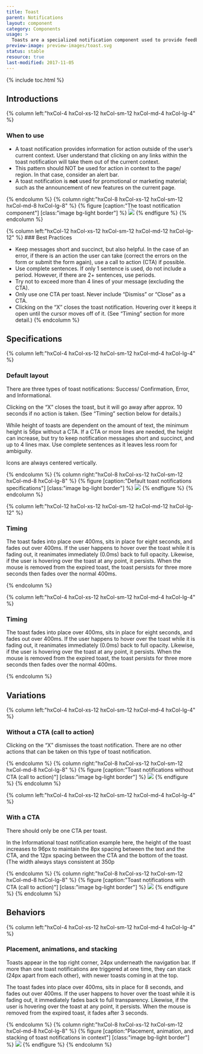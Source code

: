 ```yaml
---
title: Toast
parent: Notifications
layout: component
category: Components
usage: >
  Toasts are a specialized notification component used to provide feedback on the status of an actions taking place in the background. Toasts are meant to be ephemeral and capture users attention by having the highest Z-index of all components.
preview-image: preview-images/toast.svg
status: stable
resource: true
last-modified: 2017-11-05
---
```


{% include toc.html %}

## Introductions

<div class="hxRow">

{% column left:"hxCol-4 hxCol-xs-12 hxCol-sm-12 hxCol-md-4 hxCol-lg-4" %}

### When to use

- A toast notification provides information for action outside of the user’s current context. User understand that clicking on any links within the toast notification will take them out of the current context. 
- This pattern should NOT be used for action in context to the page/ region. In that case, consider an alert bar. 
- A toast notification is **not** used for promotional or marketing material; such as the announcement of new features on the current page.

{% endcolumn %}
{% column right:"hxCol-8 hxCol-xs-12 hxCol-sm-12 hxCol-md-8 hxCol-lg-8" %}
{% figure [caption:"The toast notification component"] [class:"image bg-light border"] %}
![]({{site.baseurl}}/assets/images/components/notifications/toasts/toast-hero.svg)
{% endfigure %}
{% endcolumn %}

</div>

<div class="hxRow">
{% column left:"hxCol-12 hxCol-xs-12 hxCol-sm-12 hxCol-md-12 hxCol-lg-12" %}
### Best Practices

- Keep messages short and succinct, but also helpful. In the case of an error, if there is an action the user can take (correct the errors on the form or submit the form again), use a call to action (CTA) if possible. 
- Use complete sentences. If only 1 sentence is used, do not include a period. However, if there are 2+ sentences, use periods.
- Try not to exceed more than 4 lines of your message (excluding the CTA).
- Only use one CTA per toast. Never include “Dismiss” or “Close” as a CTA. 
- Clicking on the “X” closes the toast notification. Hovering over it keeps it open until the cursor moves off of it. (See “Timing” section for more detail.)
{% endcolumn %}

</div>

## Specifications

<div class="hxRow">

{% column left:"hxCol-4 hxCol-xs-12 hxCol-sm-12 hxCol-md-4 hxCol-lg-4" %}

### Default layout

There are three types of toast notifications: Success/ Confirmation, Error, and Informational.

Clicking on the “X” closes the toast, but it will go away after approx. 10 seconds if no action is taken. (See “Timing” section below for details.) 

While height of toasts are dependent on the amount of text, the minimum height is 56px without a CTA. If a CTA or more lines are needed, the height can increase, but try to keep notification messages short and succinct, and up to 4 lines max. Use complete sentences as it leaves less room for ambiguity. 

Icons are always centered vertically. 

{% endcolumn %}
{% column right:"hxCol-8 hxCol-xs-12 hxCol-sm-12 hxCol-md-8 hxCol-lg-8" %}
{% figure [caption:"Default toast notifications specifications"] [class:"image bg-light border"] %}
![]({{site.baseurl}}/assets/images/components/notifications/toasts/toast-specifications.svg)
{% endfigure %}
{% endcolumn %}

{% column left:"hxCol-12 hxCol-xs-12 hxCol-sm-12 hxCol-md-12 hxCol-lg-12" %}

### Timing

The toast fades into place over 400ms, sits in place for eight seconds, and fades out over 400ms. If the user happens to hover over the toast while it is fading out, it reanimates immediately (0.0ms) back to full opacity. Likewise, if the user is hovering over the toast at any point, it persists. When the mouse is removed from the expired toast, the toast persists for three more seconds then fades over the normal 400ms. 

{% endcolumn %}

</div>

<div class="hxRow">

{% column left:"hxCol-4 hxCol-xs-12 hxCol-sm-12 hxCol-md-4 hxCol-lg-4" %}

### Timing

The toast fades into place over 400ms, sits in place for eight seconds, and fades out over 400ms. If the user happens to hover over the toast while it is fading out, it reanimates immediately (0.0ms) back to full opacity. Likewise, if the user is hovering over the toast at any point, it persists. When the mouse is removed from the expired toast, the toast persists for three more seconds then fades over the normal 400ms. 

{% endcolumn %}
	
</div>

## Variations

<div class="hxRow">

{% column left:"hxCol-4 hxCol-xs-12 hxCol-sm-12 hxCol-md-4 hxCol-lg-4" %}

### Without a CTA (call to action)

Clicking on the “X” dismisses the toast notification. There are no other actions that can be taken on this type of toast notification.

{% endcolumn %}
{% column right:"hxCol-8 hxCol-xs-12 hxCol-sm-12 hxCol-md-8 hxCol-lg-8" %}
{% figure [caption:"Toast notifications without CTA (call to action)"] [class:"image bg-light border"] %}
![]({{site.baseurl}}/assets/images/components/notifications/toasts/toast-wo-cta.svg)
{% endfigure %}
{% endcolumn %}

</div>

<div class="hxRow">

{% column left:"hxCol-4 hxCol-xs-12 hxCol-sm-12 hxCol-md-4 hxCol-lg-4" %}

### With a CTA

There should only be one CTA per toast.

In the Informational toast notification example here, the height of the toast increases to 96px to maintain the 8px spacing between the text and the CTA, and the 12px spacing between the CTA and the bottom of the toast. (The width always stays consistent at 350p

{% endcolumn %}
{% column right:"hxCol-8 hxCol-xs-12 hxCol-sm-12 hxCol-md-8 hxCol-lg-8" %}
{% figure [caption:"Toast notifications with CTA (call to action)"] [class:"image bg-light border"] %}
![]({{site.baseurl}}/assets/images/components/notifications/toasts/toast-w-cta.svg)
{% endfigure %}
{% endcolumn %}

</div>

## Behaviors
<div class="hxRow">

{% column left:"hxCol-4 hxCol-xs-12 hxCol-sm-12 hxCol-md-4 hxCol-lg-4" %}

### Placement, animations, and stacking

Toasts appear in the top right corner, 24px underneath the navigation bar. If more than one toast notifications are triggered at one time, they can stack (24px apart from each other), with newer toasts coming in at the top.

The toast fades into place over 400ms, sits in place for 8 seconds, and fades out over 400ms. If the user happens to hover over the toast while it is fading out, it immediately fades back to full transparency. Likewise, if the user is hovering over the toast at any point, it persists. When the mouse is removed from the expired toast, it fades after 3 seconds. 

{% endcolumn %}
{% column right:"hxCol-8 hxCol-xs-12 hxCol-sm-12 hxCol-md-8 hxCol-lg-8" %}
{% figure [caption:"Placement, animation, and stacking of toast notifications in context"] [class:"image bg-light border"] %}
![]({{site.baseurl}}/assets/images/components/notifications/toasts/toast-behaviors.png)
{% endfigure %}
{% endcolumn %}

</div>

